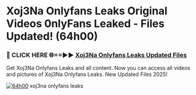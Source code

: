 # Xoj3Na Onlyfans Leaks Original Videos 0nlyFans Leaked - Files Updated! (64h00)

<h3>🔴 CLICK HERE 🌐==►► <a href="https://tinyurl.com/2wckxsce" rel="nofollow">Xoj3Na Onlyfans Leaks Updated Files</a></h3>

Get Xoj3Na Onlyfans Leaks and all content. Now you can access all videos and pictures of Xoj3Na Onlyfans Leaks. New Updated Files 2025!

[![64h00](https://i.imgur.com/AFduVYN.gif)](https://tinyurl.com/2wckxsce)
xoj3na onlyfans leaks